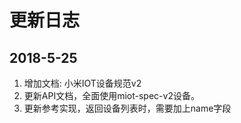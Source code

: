 # 更新日志

## 2018-5-25

1. 增加文档: 小米IOT设备规范v2
2. 更新API文档，全面使用miot-spec-v2设备。
3. 更新参考实现，返回设备列表时，需要加上name字段


